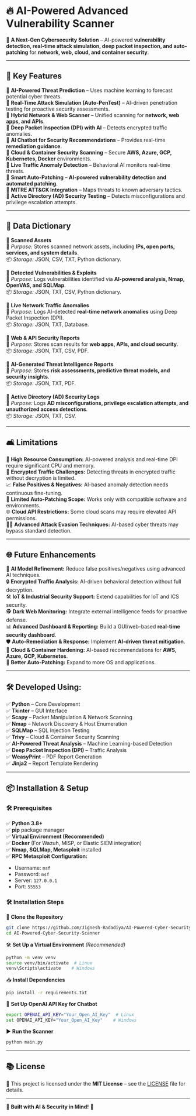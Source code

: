 # 🔥 AI-Powered Advanced Vulnerability Scanner

🚀 **A Next-Gen Cybersecurity Solution** – AI-powered **vulnerability detection, real-time attack simulation, deep packet inspection, and auto-patching** for **network, web, cloud, and container security**. 

---

## 🎯 Key Features

🔹 **AI-Powered Threat Prediction** – Uses machine learning to forecast potential cyber threats.  
🔹 **Real-Time Attack Simulation (Auto-PenTest)** – AI-driven penetration testing for proactive security assessments.  
🔹 **Hybrid Network & Web Scanner** – Unified scanning for **network, web apps, and APIs**.  
🔹 **Deep Packet Inspection (DPI) with AI** – Detects encrypted traffic anomalies.  
🔹 **AI Chatbot for Security Recommendations** – Provides real-time **remediation guidance**.  
🔹 **Cloud & Container Security Scanning** – Secure **AWS, Azure, GCP, Kubernetes, Docker** environments.  
🔹 **Live Traffic Anomaly Detection** – Behavioral AI monitors real-time threats.  
🔹 **Smart Auto-Patching** – **AI-powered vulnerability detection and automated patching**.  
🔹 **MITRE ATT&CK Integration** – Maps threats to known adversary tactics.  
🔹 **Active Directory (AD) Security Testing** – Detects misconfigurations and privilege escalation attempts.  

---

## 📂 Data Dictionary

🔹 **Scanned Assets**  
📌 *Purpose:* Stores scanned network assets, including **IPs, open ports, services, and system details**.  
📦 *Storage:* JSON, CSV, TXT, Python dictionary.  

🔹 **Detected Vulnerabilities & Exploits**  
📌 *Purpose:* Logs vulnerabilities identified via **AI-powered analysis, Nmap, OpenVAS, and SQLMap**.  
📦 *Storage:* JSON, TXT, CSV, Python dictionary.  

🔹 **Live Network Traffic Anomalies**  
📌 *Purpose:* Logs AI-detected **real-time network anomalies** using Deep Packet Inspection (DPI).  
📦 *Storage:* JSON, TXT, Database.  

🔹 **Web & API Security Reports**  
📌 *Purpose:* Stores scan results for **web apps, APIs, and cloud security**.  
📦 *Storage:* JSON, TXT, CSV, PDF.  

🔹 **AI-Generated Threat Intelligence Reports**  
📌 *Purpose:* Stores **risk assessments, predictive threat models, and security insights**.  
📦 *Storage:* JSON, TXT, PDF.  

🔹 **Active Directory (AD) Security Logs**  
📌 *Purpose:* Logs **AD misconfigurations, privilege escalation attempts, and unauthorized access detections**.  
📦 *Storage:* JSON, TXT, CSV.  

---

## 🛋️ Limitations

🚀 **High Resource Consumption:** AI-powered analysis and real-time DPI require significant CPU and memory.  
🔎 **Encrypted Traffic Challenges:** Detecting threats in encrypted traffic without decryption is limited.  
📈 **False Positives & Negatives:** AI-based anomaly detection needs continuous fine-tuning.  
🔄 **Limited Auto-Patching Scope:** Works only with compatible software and environments.  
🌐 **Cloud API Restrictions:** Some cloud scans may require elevated API permissions.  
👨‍💻 **Advanced Attack Evasion Techniques:** AI-based cyber threats may bypass standard detection.  

---

## 🌐 Future Enhancements

🧠 **AI Model Refinement:** Reduce false positives/negatives using advanced AI techniques.  
🔒 **Encrypted Traffic Analysis:** AI-driven behavioral detection without full decryption.  
🛠 **IoT & Industrial Security Support:** Extend capabilities for IoT and ICS security.  
🕵️ **Dark Web Monitoring:** Integrate external intelligence feeds for proactive defense.  
📊 **Advanced Dashboard & Reporting:** Build a GUI/web-based **real-time security dashboard**.  
🛡 **Auto-Remediation & Response:** Implement **AI-driven threat mitigation**.  
💨 **Cloud & Container Hardening:** AI-based recommendations for **AWS, Azure, GCP, Kubernetes**.  
🔄 **Better Auto-Patching:** Expand to more OS and applications.  

---

## 🛠️ Developed Using:

✅ **Python** – Core Development  
✅ **Tkinter** – GUI Interface  
✅ **Scapy** – Packet Manipulation & Network Scanning  
✅ **Nmap** – Network Discovery & Host Enumeration  
✅ **SQLMap** – SQL Injection Testing  
✅ **Trivy** – Cloud & Container Security Scanning  
✅ **AI-Powered Threat Analysis** – Machine Learning-based Detection  
✅ **Deep Packet Inspection (DPI)** – Traffic Analysis  
✅ **WeasyPrint** – PDF Report Generation  
✅ **Jinja2** – Report Template Rendering  

---

## 📦 Installation & Setup

### 🛠 Prerequisites
✅ **Python 3.8+**  
✅ **pip** package manager  
✅ **Virtual Environment (Recommended)**  
✅ **Docker** (For Wazuh, MISP, or Elastic SIEM integration)  
✅ **Nmap, SQLMap, Metasploit** installed  
✅ **RPC Metasploit Configuration:**  
   - Username: `msf`  
   - Password: `msf`  
   - Server: `127.0.0.1`  
   - Port: `55553`  


### 🛠 Installation Steps

🚀 **Clone the Repository**
```bash
git clone https://github.com/Jignesh-Radadiya/AI-Powered-Cyber-Security-Scanner.git
cd AI-Powered-Cyber-Security-Scanner
```

🛠 **Set Up a Virtual Environment** *(Recommended)*
```bash
python -m venv venv
source venv/bin/activate  # Linux
venv\Scripts\activate    # Windows
```

📥 **Install Dependencies**
```bash
pip install -r requirements.txt
```
🔑 **Set Up OpenAI API Key for Chatbot**
```bash
export OPENAI_API_KEY="Your_Open_AI_Key"  # Linux
set OPENAI_API_KEY="Your_Open_AI_Key"    # Windows
```
▶️ **Run the Scanner**
```bash
python main.py
```

---

## 📚 License
🔹 This project is licensed under the **MIT License** – see the [LICENSE](LICENSE) file for details.

---

🚀 **Built with AI & Security in Mind!** 🔐



